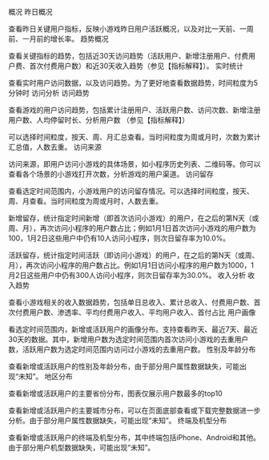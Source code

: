 
概况
昨日概况

查看昨日关键用户指标，反映小游戏昨日用户活跃概况，以及对比一天前、一周前、一月前的增长率。
趋势概况

查看关键指标的趋势，包括近30天访问趋势（活跃用户、新增注册用户、付费用户费、首次付费用户数）和近30天收入趋势（参见【指标解释】）。
实时统计

查看实时用户访问数据，以及访问趋势。为了更好地查看数据趋势，时间粒度为5分钟时
访问分析
访问趋势

查看游戏的用户访问趋势，包括累计注册用户、活跃用户数、访问次数、新增注册用户数、人均停留时长、分析用户数 （参见【指标解释】）

可以选择时间粒度，按天、周、月汇总查看。当时间粒度为周或月时，次数为累计汇总值，人数去重。
访问来源

访问来源，即用户访问小游戏的具体场景，如小程序历史列表、二维码等。你可以查看各个场景的小游戏打开次数，分析游戏的用户渠道。
访问留存

查看选定时间范围内，小游戏用户的访问留存情况。可以选择时间粒度，按天、周、月查看。当时间粒度为周或月时，人数去重。

新增留存，统计指定时间新增（即首次访问小游戏）的用户，在之后的第N天（或周、月），再次访问小程序的用户数占比；例如1月1日首次访问小游戏的用户数为100，1月2日这些用户中仍有10人访问小程序，则次日留存率为10.0%。

活跃留存，统计指定时间活跃（即访问小游戏）的用户，在之后的第N天（或周、月），再次访问小程序的用户数占比。例如1月1日访问小程序的用户数为1000，1月2日这些用户中仍有300人访问小程序，则次日留存率为30.0%。
收入分析
收入趋势

查看小游戏相关的收入数据趋势，包括单日总收入、累计总收入、付费用户数、首次付费用户数、渗透率、平均付费用户收入、平均用户收入、首付占比
用户画像

看选定时间范围内，新增或活跃用户的画像分布。支持查看昨天、最近7天、最近30天的数据。其中，新增用户数为选定时间范围内首次访问小游戏的去重用户数，活跃用户数为选定时间范围内访问过小游戏的去重用户数。
性别及年龄分布

查看新增或活跃用户的性别及年龄分布，由于部分用户属性数据缺失，可能出现“未知”。
地区分布

查看新增或活跃用户的主要省份分布，图表仅展示用户数最多的top10

查看新增或活跃用户的主要城市分布，可以在页面底部查看或下载完整数据进一步分析。由于部分用户属性数据缺失，可能出现“未知”。
终端及机型分布

查看新增或活跃用户的终端及机型分布，其中终端包括iPhone、Android和其他。由于部分用户机型数据缺失，可能出现“未知”。
